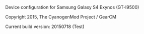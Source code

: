 Device configuration for Samsung Galaxy S4 Exynos (GT-I9500)

Copyright 2015, The CyanogenMod Project / GearCM

Current build version: 20150718 (Test)
